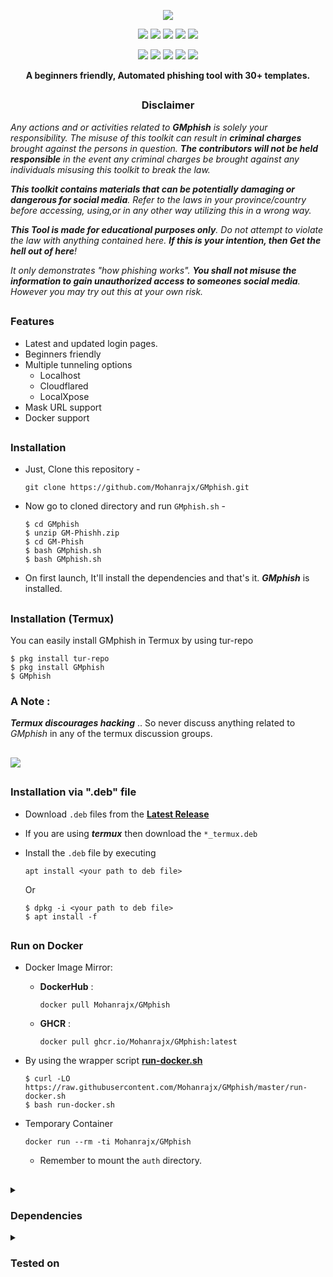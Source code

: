 <!-- GM PHISH -->

<p align="center">
  <img src=".github/misc/logo.png">
</p>

<p align="center">
  <img src="https://img.shields.io/badge/Version-2.3.5-green?style=for-the-badge">
  <img src="https://img.shields.io/github/license/Mohanrajx?style=for-the-badge">
  <img src="https://img.shields.io/github/stars/Mohanrajx/GMphish?style=for-the-badge">
  <img src="https://img.shields.io/github/issues/Mohanrajx/GMphish?color=red&style=for-the-badge">
  <img src="https://img.shields.io/github/forks/Mohanrajx/GMphish?color=teal&style=for-the-badge">
</p>

<p align="center">
  <img src="https://img.shields.io/badge/Author-G--MOHAN RAJ-blue?style=flat-square">
  <img src="https://img.shields.io/badge/Open%20Source-Yes-darkgreen?style=flat-square">
  <img src="https://img.shields.io/badge/Maintained%3F-Yes-lightblue?style=flat-square">
  <img src="https://img.shields.io/badge/Written%20In-Bash-darkcyan?style=flat-square">
  <img src="https://hits.seeyoufarm.com/api/count/incr/badge.svg?url=https%3A%2F%2Fgithub.com%2FMohanrajx%2FGMphish&title=Visitors&edge_flat=false"/></a>
</p>

<p align="center"><b>A beginners friendly, Automated phishing tool with 30+ templates.</b></p>

##

<h3><p align="center">Disclaimer</p></h3>

<i>Any actions and or activities related to <b>GMphish</b> is solely your responsibility. The misuse of this toolkit can result in <b>criminal charges</b> brought against the persons in question. <b>The contributors will not be held responsible</b> in the event any criminal charges be brought against any individuals misusing this toolkit to break the law.

<b>This toolkit contains materials that can be potentially damaging or dangerous for social media</b>. Refer to the laws in your province/country before accessing, using,or in any other way utilizing this in a wrong way.

<b>This Tool is made for educational purposes only</b>. Do not attempt to violate the law with anything contained here. <b>If this is your intention, then Get the hell out of here</b>!

It only demonstrates "how phishing works". <b>You shall not misuse the information to gain unauthorized access to someones social media</b>. However you may try out this at your own risk.</i>

##

### Features

- Latest and updated login pages.
- Beginners friendly
- Multiple tunneling options
  - Localhost
  - Cloudflared
  - LocalXpose
- Mask URL support 
- Docker support

##

### Installation

- Just, Clone this repository -
  ```
  git clone https://github.com/Mohanrajx/GMphish.git
  ```

- Now go to cloned directory and run `GMphish.sh` -
  ```
  $ cd GMphish
  $ unzip GM-Phishh.zip
  $ cd GM-Phish
  $ bash GMphish.sh
  $ bash GMphish.sh
  ```

- On first launch, It'll install the dependencies and that's it. ***GMphish*** is installed.

##

### Installation (Termux)
You can easily install GMphish in Termux by using tur-repo
```
$ pkg install tur-repo
$ pkg install GMphish
$ GMphish
```
### A Note : 
***Termux discourages hacking*** .. So never discuss anything related to *GMphish* in any of the termux discussion groups.

##

<p align="left">
  <a href="https://shell.cloud.google.com/cloudshell/open?cloudshell_git_repo=https://github.com/Mohanrajx/GMphish.git&tutorial=README.md" target="_blank"><img src="https://gstatic.com/cloudssh/images/open-btn.svg"></a>
</p>

##

### Installation via ".deb" file

- Download `.deb` files from the [**Latest Release**](https://github.com/Mohanrajx/GMphish/releases/latest)
- If you are using ***termux*** then download the `*_termux.deb`

- Install the `.deb` file by executing
  ```
  apt install <your path to deb file>
  ```
  Or
  ```
  $ dpkg -i <your path to deb file>
  $ apt install -f
  ```

##

### Run on Docker

- Docker Image Mirror:
  - **DockerHub** : 
    ```
    docker pull Mohanrajx/GMphish
    ```
  - **GHCR** : 
    ```
    docker pull ghcr.io/Mohanrajx/GMphish:latest
    ```

- By using the wrapper script [**run-docker.sh**](https://raw.githubusercontent.com/Mohanrajx/GMphish/master/run-docker.sh)

  ```
  $ curl -LO https://raw.githubusercontent.com/Mohanrajx/GMphish/master/run-docker.sh
  $ bash run-docker.sh
  ```
- Temporary Container

  ```
  docker run --rm -ti Mohanrajx/GMphish
  ```
  - Remember to mount the `auth` directory.

##

<details>
  <summary><h3>Dependencies</h3></summary>

<b>GMphish</b> requires following programs to run properly - 
- `git`
- `curl`
- `php`

> All the dependencies will be installed automatically when you run **GMphish** for the first time.
</details>

<details>
  <summary><h3>Tested on</h3></summary>

- **Ubuntu**
- **Debian**
- **Arch**
- **Manjaro**
- **Fedora**
- **Termux**

